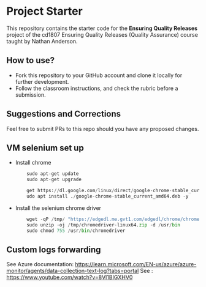 # Project Starter

This repository contains the starter code for the **Ensuring Quality Releases** project of the cd1807 Ensuring Quality Releases (Quality Assurance) course taught by Nathan Anderson.

## How to use?

- Fork this repository to your GitHub account and clone it locally for further development.
- Follow the classroom instructions, and check the rubric before a submission.

## Suggestions and Corrections

Feel free to submit PRs to this repo should you have any proposed changes.

## VM selenium set up

- Install chrome

    ```python
        sudo apt-get update
        sudo apt-get upgrade 

        get https://dl.google.com/linux/direct/google-chrome-stable_current_amd64.deb
        udo apt install ./google-chrome-stable_current_amd64.deb -y
    ```

- Install the selenium chrome driver

    ```python
        wget -qP /tmp/ "https://edgedl.me.gvt1.com/edgedl/chrome/chrome-for-testing/117.0.5938.88/linux64/chromedriver-linux64.zip"
        sudo unzip -oj /tmp/chromedriver-linux64.zip -d /usr/bin
        sudo chmod 755 /usr/bin/chromedriver
    ```

## Custom logs forwarding

See Azure documentation: <https://learn.microsoft.com/EN-us/azure/azure-monitor/agents/data-collection-text-log?tabs=portal>
See : <https://www.youtube.com/watch?v=8Vl1BIGXHV0>
